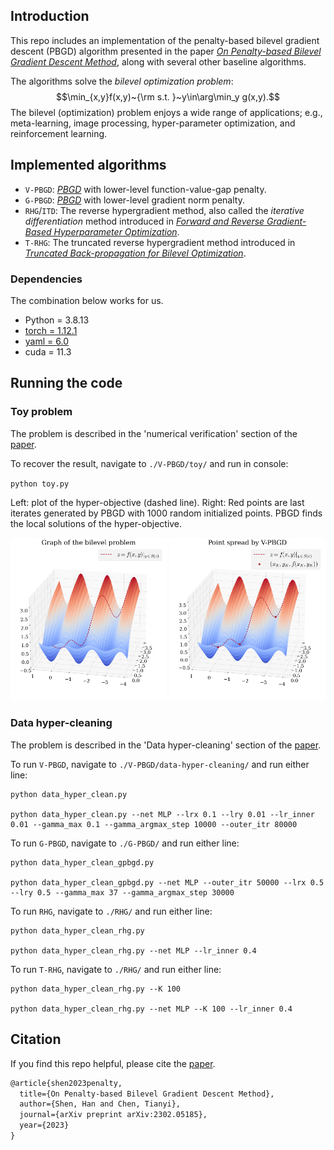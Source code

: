## Introduction

This repo includes an implementation of the penalty-based bilevel gradient descent (PBGD) algorithm presented in the paper
 [_On Penalty-based Bilevel Gradient Descent Method_](https://arxiv.org/abs/2302.05185), along with several other baseline algorithms.
 
 The algorithms solve the _bilevel optimization problem_:
 $$\min_{x,y}f(x,y)~{\rm s.t. }~y\in\arg\min_y g(x,y).$$
 The bilevel (optimization) problem enjoys a wide range of applications; e.g., meta-learning, image processing, hyper-parameter optimization, and reinforcement learning.
 
## Implemented algorithms
- `V-PBGD`: [_PBGD_](https://arxiv.org/abs/2302.05185) with lower-level function-value-gap penalty.
- `G-PBGD`: [_PBGD_](https://arxiv.org/abs/2302.05185) with lower-level gradient norm penalty.
- `RHG`/`ITD`: The reverse hypergradient method, also called the _iterative differentiation_ method introduced in [_Forward and Reverse Gradient-Based Hyperparameter Optimization_](http://proceedings.mlr.press/v70/franceschi17a).
- `T-RHG`: The truncated reverse hypergradient method introduced in [_Truncated Back-propagation for Bilevel Optimization_](http://proceedings.mlr.press/v70/franceschi17a).

### Dependencies

The combination below works for us.
- Python = 3.8.13
- [torch = 1.12.1](https://pytorch.org/get-started/locally/)
- [yaml = 6.0](https://pypi.org/project/PyYAML/)
- cuda = 11.3

## Running the code

### Toy problem
The problem is described in the 'numerical verification' section of the [paper](https://www.google.com/).

To recover the result, navigate to `./V-PBGD/toy/` and run in console:

`python toy.py`

Left: plot of the hyper-objective (dashed line). 
Right: Red points are last iterates generated by PBGD with 1000 random initialized points. PBGD finds the local solutions of the hyper-objective.
<p float="left">
  <img src="./V-PBGD/toy/toy_graph.png" width="250" />
  <img src="./V-PBGD/toy/toy_point_spread.png" width="250" /> 
</p>



### Data hyper-cleaning
The problem is described in the 'Data hyper-cleaning' section of the [paper](https://www.google.com/).

To run `V-PBGD`, navigate to `./V-PBGD/data-hyper-cleaning/` and run either line:
```
python data_hyper_clean.py 

python data_hyper_clean.py --net MLP --lrx 0.1 --lry 0.01 --lr_inner 0.01 --gamma_max 0.1 --gamma_argmax_step 10000 --outer_itr 80000
```

To run `G-PBGD`, navigate to `./G-PBGD/` and run either line:

```
python data_hyper_clean_gpbgd.py

python data_hyper_clean_gpbgd.py --net MLP --outer_itr 50000 --lrx 0.5 --lry 0.5 --gamma_max 37 --gamma_argmax_step 30000  
```

To run `RHG`, navigate to `./RHG/` and run either line:
```
python data_hyper_clean_rhg.py 

python data_hyper_clean_rhg.py --net MLP --lr_inner 0.4
```

To run `T-RHG`, navigate to `./RHG/` and run either line:

```
python data_hyper_clean_rhg.py --K 100

python data_hyper_clean_rhg.py --net MLP --K 100 --lr_inner 0.4
```


## Citation

If you find this repo helpful, please cite the [paper](https://arxiv.org/abs/2302.05185).

```latex
@article{shen2023penalty,
  title={On Penalty-based Bilevel Gradient Descent Method},
  author={Shen, Han and Chen, Tianyi},
  journal={arXiv preprint arXiv:2302.05185},
  year={2023}
}
```
